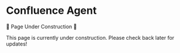 
# Confluence Agent

🚧 Page Under Construction 🚧

This page is currently under construction. Please check back later for updates!